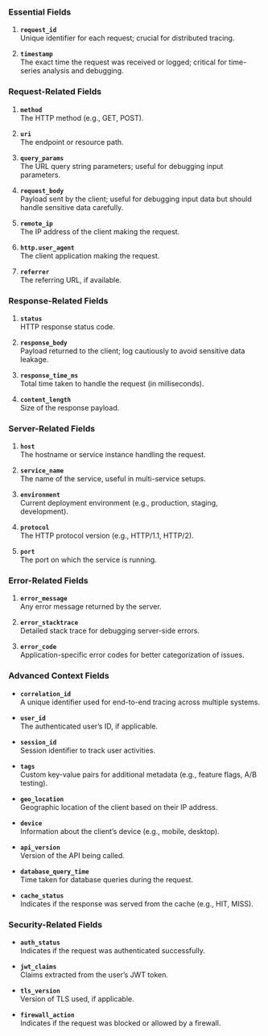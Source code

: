 ### **Essential Fields**

1. **`request_id`**  
   Unique identifier for each request; crucial for distributed tracing.

2. **`timestamp`**  
   The exact time the request was received or logged; critical for time-series analysis and debugging.

### **Request-Related Fields**

1. **`method`**  
   The HTTP method (e.g., GET, POST).

2. **`uri`**  
   The endpoint or resource path.

3. **`query_params`**  
   The URL query string parameters; useful for debugging input parameters.

4. **`request_body`**  
   Payload sent by the client; useful for debugging input data but should handle sensitive data carefully.

5. **`remote_ip`**  
   The IP address of the client making the request.

6. **`http.user_agent`**  
   The client application making the request.

7. **`referrer`**  
   The referring URL, if available.

### **Response-Related Fields**

1. **`status`**  
   HTTP response status code.

2. **`response_body`**  
   Payload returned to the client; log cautiously to avoid sensitive data leakage.

3. **`response_time_ms`**  
   Total time taken to handle the request (in milliseconds).

4. **`content_length`**  
   Size of the response payload.

### **Server-Related Fields**

1. **`host`**  
   The hostname or service instance handling the request.

2. **`service_name`**  
   The name of the service, useful in multi-service setups.

3. **`environment`**  
   Current deployment environment (e.g., production, staging, development).

4. **`protocol`**  
   The HTTP protocol version (e.g., HTTP/1.1, HTTP/2).

5. **`port`**  
   The port on which the service is running.

### **Error-Related Fields**

1. **`error_message`**  
   Any error message returned by the server.

2. **`error_stacktrace`**  
   Detailed stack trace for debugging server-side errors.

3. **`error_code`**  
   Application-specific error codes for better categorization of issues.

### **Advanced Context Fields**

- **`correlation_id`**  
  A unique identifier used for end-to-end tracing across multiple systems.

- **`user_id`**  
  The authenticated user’s ID, if applicable.

- **`session_id`**  
  Session identifier to track user activities.

- **`tags`**  
  Custom key-value pairs for additional metadata (e.g., feature flags, A/B testing).

- **`geo_location`**  
  Geographic location of the client based on their IP address.

- **`device`**  
  Information about the client’s device (e.g., mobile, desktop).

- **`api_version`**  
  Version of the API being called.

- **`database_query_time`**  
  Time taken for database queries during the request.

- **`cache_status`**  
  Indicates if the response was served from the cache (e.g., HIT, MISS).

### **Security-Related Fields**

- **`auth_status`**  
  Indicates if the request was authenticated successfully.

- **`jwt_claims`**  
  Claims extracted from the user’s JWT token.

- **`tls_version`**  
  Version of TLS used, if applicable.

- **`firewall_action`**  
  Indicates if the request was blocked or allowed by a firewall.
